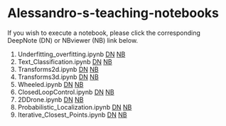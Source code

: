 # Alessandro-s-teaching-notebooks
If you wish to execute a notebook, please click the corresponding DeepNote (DN) or NBviewer (NB) link below.<br>
1. Underfitting_overfitting.ipynb [DN](https://beta.deepnote.org/launch?template=data-science&url=https%3A%2F%2Fgithub.com%2Fpapero2%2FAlessandro-s-teaching-notebooks%2Fblob%2Fmaster%2Funderfitting_overfitting.ipynb)
[NB](https://nbviewer.jupyter.org/github/papero2/Alessandro-s-teaching-notebooks/blob/master/underfitting_overfitting.ipynb)
2. Text_Classification.ipynb [DN](https://beta.deepnote.org/launch?template=data-science&url=https%3A%2F%2Fgithub.com%2Falessandro-giusti%2Fteaching-notebooks%2Fblob%2Fmaster%2Fdata%2520science%2FText%2520classification.ipynb)
[NB](https://nbviewer.jupyter.org/github/papero2/Alessandro-s-teaching-notebooks/blob/master/underfitting_overfitting.ipynb)
3. Transforms2d.ipynb [DN](https://beta.deepnote.org/launch?template=data-science&url=https%3A%2F%2Fgithub.com%2Fpapero2%2FAlessandro-s-teaching-notebooks%2Fblob%2Fmaster%2Funderfitting_overfitting.ipynb)
[NB](https://nbviewer.jupyter.org/github/papero2/Alessandro-s-teaching-notebooks/blob/master/underfitting_overfitting.ipynb)
4. Transforms3d.ipynb [DN](https://beta.deepnote.org/launch?template=data-science&url=https%3A%2F%2Fgithub.com%2Fpapero2%2FAlessandro-s-teaching-notebooks%2Fblob%2Fmaster%2Funderfitting_overfitting.ipynb)
[NB](https://nbviewer.jupyter.org/github/papero2/Alessandro-s-teaching-notebooks/blob/master/underfitting_overfitting.ipynb)
5. Wheeled.ipynb [DN](https://beta.deepnote.org/launch?template=data-science&url=https%3A%2F%2Fgithub.com%2Fpapero2%2FAlessandro-s-teaching-notebooks%2Fblob%2Fmaster%2Funderfitting_overfitting.ipynb)
[NB](https://nbviewer.jupyter.org/github/papero2/Alessandro-s-teaching-notebooks/blob/master/underfitting_overfitting.ipynb)
6. ClosedLoopControl.ipynb [DN](https://beta.deepnote.org/launch?template=data-science&url=https%3A%2F%2Fgithub.com%2Falessandro-giusti%2Fteaching-notebooks%2Fblob%2Fmaster%2Frobotics%2F05%25202D%2520drone.ipynb)
[NB](https://nbviewer.jupyter.org/github/papero2/Alessandro-s-teaching-notebooks/blob/master/underfitting_overfitting.ipynb)
7. 2DDrone.ipynb [DN](https://beta.deepnote.org/launch?template=data-science&url=https%3A%2F%2Fgithub.com%2Falessandro-giusti%2Fteaching-notebooks%2Fblob%2Fmaster%2Frobotics%2F05%25202D%2520drone.ipynb)
[NB](https://nbviewer.jupyter.org/github/papero2/Alessandro-s-teaching-notebooks/blob/master/underfitting_overfitting.ipynb)
8. Probabilistic_Localization.ipynb [DN](https://beta.deepnote.org/launch?template=data-science&url=https%3A%2F%2Fgithub.com%2Fpapero2%2FAlessandro-s-teaching-notebooks%2Fblob%2Fmaster%2Funderfitting_overfitting.ipynb)
[NB](https://nbviewer.jupyter.org/github/papero2/Alessandro-s-teaching-notebooks/blob/master/underfitting_overfitting.ipynb)
9. Iterative_Closest_Points.ipynb [DN](https://beta.deepnote.org/launch?template=data-science&url=https%3A%2F%2Fgithub.com%2Fpapero2%2FAlessandro-s-teaching-notebooks%2Fblob%2Fmaster%2Funderfitting_overfitting.ipynb)
[NB](https://nbviewer.jupyter.org/github/papero2/Alessandro-s-teaching-notebooks/blob/master/underfitting_overfitting.ipynb)

